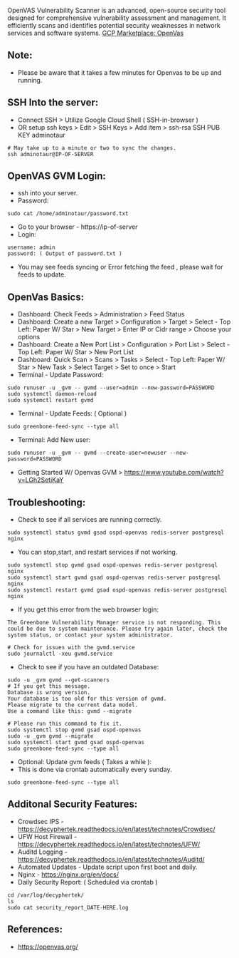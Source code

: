 OpenVAS Vulnerability Scanner is an advanced, open-source security tool designed for comprehensive vulnerability assessment and management. It efficiently scans and identifies potential security weaknesses in network services and software systems. [GCP Marketplace: OpenVas ](https://console.cloud.google.com/marketplace/product/server-build-415714/openvas)

Note:
------
* Please be aware that it takes a few minutes for Openvas to be up and running.

SSH Into the server:
--------------------
* Connect SSH > Utilize Google Cloud Shell ( SSH-in-browser ) 
* OR setup ssh keys > Edit > SSH Keys > Add item > ssh-rsa SSH PUB KEY adminotaur
```
# May take up to a minute or two to sync the changes. 
ssh adminotaur@IP-OF-SERVER
```

OpenVAS GVM Login:
------------------
* ssh into your server.
* Password:
```
sudo cat /home/adminotaur/password.txt 
```
* Go to your browser - https://ip-of-server
* Login:
```
username: admin 
password: ( Output of password.txt )
```
* You may see feeds syncing or Error fetching the feed , please wait for feeds to update. 

OpenVas Basics:
---------------
* Dashboard: Check Feeds > Administration > Feed Status
* Dashboard: Create a new Target > Configuration > Target > Select - Top Left: Paper W/ Star > New Target > Enter IP or Cidr range > Choose your options
* Dashboard: Create a New Port List > Configuration > Port List > Select - Top Left: Paper W/ Star > New Port List 
* Dashboard: Quick Scan > Scans > Tasks > Select - Top Left: Paper W/ Star  > New Task > Select Target > Set to once > Start 
* Terminal - Update Password:
```
sudo runuser -u _gvm -- gvmd --user=admin --new-password=PASSWORD
sudo systemctl daemon-reload 
sudo systemctl restart gvmd
```
* Terminal - Update Feeds: ( Optional )
```
sudo greenbone-feed-sync --type all 
```
* Terminal: Add New user:
```
sudo runuser -u _gvm -- gvmd --create-user=newuser --new-password=PASSWORD
```
* Getting Started W/ Openvas GVM > https://www.youtube.com/watch?v=LGh2SetiKaY

Troubleshooting:
-----------------
* Check to see if all services are running correctly. 
```
sudo systemctl status gvmd gsad ospd-openvas redis-server postgresql nginx
```
* You can stop,start, and restart services if not working. 
```
sudo systemctl stop gvmd gsad ospd-openvas redis-server postgresql nginx
sudo systemctl start gvmd gsad ospd-openvas redis-server postgresql nginx
sudo systemctl restart gvmd gsad ospd-openvas redis-server postgresql nginx
```
* If you get this error from the web browser login:
```
The Greenbone Vulnerability Manager service is not responding. This could be due to system maintenance. Please try again later, check the system status, or contact your system administrator.

# Check for issues with the gvmd.service
sudo journalctl -xeu gvmd.service
```
* Check to see if you have an outdated Database:
```
sudo -u _gvm gvmd --get-scanners
# If you get this message.
Database is wrong version.
Your database is too old for this version of gvmd.
Please migrate to the current data model.
Use a command like this: gvmd --migrate

# Please run this command to fix it.
sudo systemctl stop gvmd gsad ospd-openvas
sudo -u _gvm gvmd --migrate
sudo systemctl start gvmd gsad ospd-openvas
sudo greenbone-feed-sync --type all 
```
* Optional: Update gvm feeds ( Takes a while ):
* This is done via crontab automatically every sunday.
```
sudo greenbone-feed-sync --type all 
```

Additonal Security Features:
----------------------------
* Crowdsec IPS - https://decyphertek.readthedocs.io/en/latest/technotes/Crowdsec/
* UFW Host Firewall - https://decyphertek.readthedocs.io/en/latest/technotes/UFW/
* Auditd Logging - https://decyphertek.readthedocs.io/en/latest/technotes/Auditd/
* Automated Updates - Update script upon first boot and daily.
* Nginx - https://nginx.org/en/docs/
* Daily Security Report: ( Scheduled via crontab )
```
cd /var/log/decyphertek/
ls
sudo cat security_report_DATE-HERE.log
```

References:
------------
* https://openvas.org/
